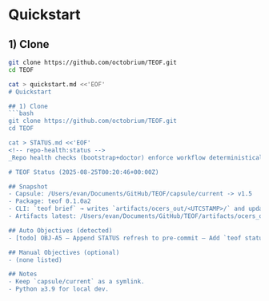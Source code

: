 # Quickstart

## 1) Clone
```bash
git clone https://github.com/octobrium/TEOF.git
cd TEOF

cat > quickstart.md <<'EOF'
# Quickstart

## 1) Clone
```bash
git clone https://github.com/octobrium/TEOF.git
cd TEOF

cat > STATUS.md <<'EOF'
<!-- repo-health:status -->
_Repo health checks (bootstrap+doctor) enforce workflow deterministically before every commit._

# TEOF Status (2025-08-25T00:20:46+00:00Z)

## Snapshot
- Capsule: /Users/evan/Documents/GitHub/TEOF/capsule/current -> v1.5
- Package: teof 0.1.0a2
- CLI: `teof brief` → writes `artifacts/ocers_out/<UTCSTAMP>/` and updates `artifacts/ocers_out/latest/`
- Artifacts latest: /Users/evan/Documents/GitHub/TEOF/artifacts/ocers_out/latest (ready: yes)

## Auto Objectives (detected)
- [todo] OBJ-A5 — Append STATUS refresh to pre-commit — Add `teof status --quiet || true` and `git add docs/STATUS.md || true` to .githooks/pre-commit

## Manual Objectives (optional)
- (none listed)

## Notes
- Keep `capsule/current` as a symlink.
- Python ≥3.9 for local dev.
